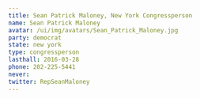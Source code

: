 ```yaml
---
title: Sean Patrick Maloney, New York Congressperson
name: Sean Patrick Maloney
avatar: /ui/img/avatars/Sean_Patrick_Maloney.jpg
party: democrat
state: new york
type: congressperson
lasthall: 2016-03-28
phone: 202-225-5441
never: 
twitter: RepSeanMaloney
---
```

